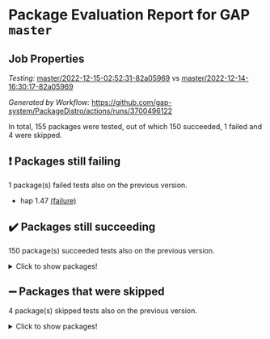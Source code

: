 # Package Evaluation Report for GAP `master`

## Job Properties

*Testing:* [master/2022-12-15-02:52:31-82a05969](https://github.com/gap-system/PackageDistro/blob/data/reports/master/2022-12-15-02:52:31-82a05969) vs [master/2022-12-14-16:30:17-82a05969](https://github.com/gap-system/PackageDistro/blob/data/reports/master/2022-12-14-16:30:17-82a05969)

*Generated by Workflow:* https://github.com/gap-system/PackageDistro/actions/runs/3700496122

In total, 155 packages were tested, out of which 150 succeeded, 1 failed and 4 were skipped.

## :exclamation: Packages still failing

1 package(s) failed tests also on the previous version.
- hap 1.47 [(failure)](https://github.com/gap-system/PackageDistro/actions/runs/3700496122/jobs/6269090728)

## :heavy_check_mark: Packages still succeeding

150 package(s) succeeded tests also on the previous version.
<details><summary>Click to show packages!</summary>

- 4ti2interface 2022.09-01 [(success)](https://github.com/gap-system/PackageDistro/actions/runs/3700496122/jobs/6269086682)
- ace 5.6.1 [(success)](https://github.com/gap-system/PackageDistro/actions/runs/3700496122/jobs/6269086772)
- aclib 1.3.2 [(success)](https://github.com/gap-system/PackageDistro/actions/runs/3700496122/jobs/6269086882)
- agt 0.3 [(success)](https://github.com/gap-system/PackageDistro/actions/runs/3700496122/jobs/6269086955)
- alnuth 3.2.1 [(success)](https://github.com/gap-system/PackageDistro/actions/runs/3700496122/jobs/6269087018)
- anupq 3.2.6 [(success)](https://github.com/gap-system/PackageDistro/actions/runs/3700496122/jobs/6269087076)
- atlasrep 2.1.6 [(success)](https://github.com/gap-system/PackageDistro/actions/runs/3700496122/jobs/6269087147)
- autodoc 2022.10.20 [(success)](https://github.com/gap-system/PackageDistro/actions/runs/3700496122/jobs/6269087224)
- automata 1.15 [(success)](https://github.com/gap-system/PackageDistro/actions/runs/3700496122/jobs/6269087301)
- automgrp 1.3.2 [(success)](https://github.com/gap-system/PackageDistro/actions/runs/3700496122/jobs/6269087352)
- autpgrp 1.11 [(success)](https://github.com/gap-system/PackageDistro/actions/runs/3700496122/jobs/6269087427)
- cap 2022.12-09 [(success)](https://github.com/gap-system/PackageDistro/actions/runs/3700496122/jobs/6269087483)
- caratinterface 2.3.4 [(success)](https://github.com/gap-system/PackageDistro/actions/runs/3700496122/jobs/6269087542)
- cddinterface 2022.11.01 [(success)](https://github.com/gap-system/PackageDistro/actions/runs/3700496122/jobs/6269087619)
- circle 1.6.5 [(success)](https://github.com/gap-system/PackageDistro/actions/runs/3700496122/jobs/6269087694)
- classicpres 1.22 [(success)](https://github.com/gap-system/PackageDistro/actions/runs/3700496122/jobs/6269087769)
- cohomolo 1.6.10 [(success)](https://github.com/gap-system/PackageDistro/actions/runs/3700496122/jobs/6269087837)
- congruence 1.2.4 [(success)](https://github.com/gap-system/PackageDistro/actions/runs/3700496122/jobs/6269087920)
- corelg 1.56 [(success)](https://github.com/gap-system/PackageDistro/actions/runs/3700496122/jobs/6269087978)
- crime 1.6 [(success)](https://github.com/gap-system/PackageDistro/actions/runs/3700496122/jobs/6269088070)
- crisp 1.4.5 [(success)](https://github.com/gap-system/PackageDistro/actions/runs/3700496122/jobs/6269088144)
- crypting 0.10.4 [(success)](https://github.com/gap-system/PackageDistro/actions/runs/3700496122/jobs/6269088230)
- cryst 4.1.25 [(success)](https://github.com/gap-system/PackageDistro/actions/runs/3700496122/jobs/6269088312)
- crystcat 1.1.10 [(success)](https://github.com/gap-system/PackageDistro/actions/runs/3700496122/jobs/6269088415)
- ctbllib 1.3.4 [(success)](https://github.com/gap-system/PackageDistro/actions/runs/3700496122/jobs/6269088494)
- cubefree 1.19 [(success)](https://github.com/gap-system/PackageDistro/actions/runs/3700496122/jobs/6269088583)
- curlinterface 2.3.1 [(success)](https://github.com/gap-system/PackageDistro/actions/runs/3700496122/jobs/6269088664)
- cvec 2.7.6 [(success)](https://github.com/gap-system/PackageDistro/actions/runs/3700496122/jobs/6269088729)
- datastructures 0.3.0 [(success)](https://github.com/gap-system/PackageDistro/actions/runs/3700496122/jobs/6269088816)
- deepthought 1.0.6 [(success)](https://github.com/gap-system/PackageDistro/actions/runs/3700496122/jobs/6269088896)
- design 1.7 [(success)](https://github.com/gap-system/PackageDistro/actions/runs/3700496122/jobs/6269088966)
- difsets 2.3.1 [(success)](https://github.com/gap-system/PackageDistro/actions/runs/3700496122/jobs/6269089035)
- digraphs 1.6.1 [(success)](https://github.com/gap-system/PackageDistro/actions/runs/3700496122/jobs/6269089101)
- edim 1.3.6 [(success)](https://github.com/gap-system/PackageDistro/actions/runs/3700496122/jobs/6269089168)
- example 4.3.2 [(success)](https://github.com/gap-system/PackageDistro/actions/runs/3700496122/jobs/6269089236)
- examplesforhomalg 2022.11-01 [(success)](https://github.com/gap-system/PackageDistro/actions/runs/3700496122/jobs/6269089300)
- factint 1.6.3 [(success)](https://github.com/gap-system/PackageDistro/actions/runs/3700496122/jobs/6269089352)
- ferret 1.0.9 [(success)](https://github.com/gap-system/PackageDistro/actions/runs/3700496122/jobs/6269089417)
- fga 1.4.0 [(success)](https://github.com/gap-system/PackageDistro/actions/runs/3700496122/jobs/6269089481)
- fining 1.5.4 [(success)](https://github.com/gap-system/PackageDistro/actions/runs/3700496122/jobs/6269089533)
- float 1.0.3 [(success)](https://github.com/gap-system/PackageDistro/actions/runs/3700496122/jobs/6269089587)
- format 1.4.3 [(success)](https://github.com/gap-system/PackageDistro/actions/runs/3700496122/jobs/6269089638)
- forms 1.2.9 [(success)](https://github.com/gap-system/PackageDistro/actions/runs/3700496122/jobs/6269089729)
- fplsa 1.2.5 [(success)](https://github.com/gap-system/PackageDistro/actions/runs/3700496122/jobs/6269089773)
- fr 2.4.12 [(success)](https://github.com/gap-system/PackageDistro/actions/runs/3700496122/jobs/6269089844)
- francy 1.2.5 [(success)](https://github.com/gap-system/PackageDistro/actions/runs/3700496122/jobs/6269089899)
- fwtree 1.3 [(success)](https://github.com/gap-system/PackageDistro/actions/runs/3700496122/jobs/6269089949)
- gapdoc 1.6.6 [(success)](https://github.com/gap-system/PackageDistro/actions/runs/3700496122/jobs/6269089995)
- gauss 2022.11-01 [(success)](https://github.com/gap-system/PackageDistro/actions/runs/3700496122/jobs/6269090040)
- gaussforhomalg 2022.08-03 [(success)](https://github.com/gap-system/PackageDistro/actions/runs/3700496122/jobs/6269090102)
- gbnp 1.0.5 [(success)](https://github.com/gap-system/PackageDistro/actions/runs/3700496122/jobs/6269090163)
- generalizedmorphismsforcap 2022.12-01 [(success)](https://github.com/gap-system/PackageDistro/actions/runs/3700496122/jobs/6269090221)
- genss 1.6.8 [(success)](https://github.com/gap-system/PackageDistro/actions/runs/3700496122/jobs/6269090278)
- gradedmodules 2022.09-02 [(success)](https://github.com/gap-system/PackageDistro/actions/runs/3700496122/jobs/6269090329)
- gradedringforhomalg 2022.11-01 [(success)](https://github.com/gap-system/PackageDistro/actions/runs/3700496122/jobs/6269090397)
- grape 4.9.0 [(success)](https://github.com/gap-system/PackageDistro/actions/runs/3700496122/jobs/6269090460)
- groupoids 1.71 [(success)](https://github.com/gap-system/PackageDistro/actions/runs/3700496122/jobs/6269090521)
- grpconst 2.6.3 [(success)](https://github.com/gap-system/PackageDistro/actions/runs/3700496122/jobs/6269090570)
- guarana 0.96.3 [(success)](https://github.com/gap-system/PackageDistro/actions/runs/3700496122/jobs/6269090629)
- guava 3.17 [(success)](https://github.com/gap-system/PackageDistro/actions/runs/3700496122/jobs/6269090685)
- hapcryst 0.1.15 [(success)](https://github.com/gap-system/PackageDistro/actions/runs/3700496122/jobs/6269090783)
- hecke 1.5.3 [(success)](https://github.com/gap-system/PackageDistro/actions/runs/3700496122/jobs/6269090832)
- help 3.5 [(success)](https://github.com/gap-system/PackageDistro/actions/runs/3700496122/jobs/6269090884)
- homalg 2022.11-01 [(success)](https://github.com/gap-system/PackageDistro/actions/runs/3700496122/jobs/6269090953)
- homalgtocas 2022.11-02 [(success)](https://github.com/gap-system/PackageDistro/actions/runs/3700496122/jobs/6269090996)
- idrel 2.44 [(success)](https://github.com/gap-system/PackageDistro/actions/runs/3700496122/jobs/6269091054)
- images 1.3.1 [(success)](https://github.com/gap-system/PackageDistro/actions/runs/3700496122/jobs/6269091114)
- intpic 0.3.0 [(success)](https://github.com/gap-system/PackageDistro/actions/runs/3700496122/jobs/6269091189)
- io 4.8.0 [(success)](https://github.com/gap-system/PackageDistro/actions/runs/3700496122/jobs/6269091280)
- io_forhomalg 2022.11-01 [(success)](https://github.com/gap-system/PackageDistro/actions/runs/3700496122/jobs/6269091351)
- irredsol 1.4.4 [(success)](https://github.com/gap-system/PackageDistro/actions/runs/3700496122/jobs/6269091399)
- json 2.1.1 [(success)](https://github.com/gap-system/PackageDistro/actions/runs/3700496122/jobs/6269091459)
- jupyterkernel 1.4.1 [(success)](https://github.com/gap-system/PackageDistro/actions/runs/3700496122/jobs/6269091533)
- jupyterviz 1.5.6 [(success)](https://github.com/gap-system/PackageDistro/actions/runs/3700496122/jobs/6269091594)
- kan 1.34 [(success)](https://github.com/gap-system/PackageDistro/actions/runs/3700496122/jobs/6269091653)
- kbmag 1.5.10 [(success)](https://github.com/gap-system/PackageDistro/actions/runs/3700496122/jobs/6269091702)
- laguna 3.9.5 [(success)](https://github.com/gap-system/PackageDistro/actions/runs/3700496122/jobs/6269091758)
- liealgdb 2.2.1 [(success)](https://github.com/gap-system/PackageDistro/actions/runs/3700496122/jobs/6269091808)
- liepring 2.8 [(success)](https://github.com/gap-system/PackageDistro/actions/runs/3700496122/jobs/6269091857)
- liering 2.4.2 [(success)](https://github.com/gap-system/PackageDistro/actions/runs/3700496122/jobs/6269091910)
- linearalgebraforcap 2022.12-04 [(success)](https://github.com/gap-system/PackageDistro/actions/runs/3700496122/jobs/6269091959)
- localizeringforhomalg 2022.11-01 [(success)](https://github.com/gap-system/PackageDistro/actions/runs/3700496122/jobs/6269092015)
- loops 3.4.3 [(success)](https://github.com/gap-system/PackageDistro/actions/runs/3700496122/jobs/6269092069)
- lpres 1.0.3 [(success)](https://github.com/gap-system/PackageDistro/actions/runs/3700496122/jobs/6269092134)
- majoranaalgebras 1.5.1 [(success)](https://github.com/gap-system/PackageDistro/actions/runs/3700496122/jobs/6269092190)
- mapclass 1.4.6 [(success)](https://github.com/gap-system/PackageDistro/actions/runs/3700496122/jobs/6269092254)
- matgrp 0.70 [(success)](https://github.com/gap-system/PackageDistro/actions/runs/3700496122/jobs/6269092335)
- matricesforhomalg 2022.12-01 [(success)](https://github.com/gap-system/PackageDistro/actions/runs/3700496122/jobs/6269092429)
- modisom 2.5.3 [(success)](https://github.com/gap-system/PackageDistro/actions/runs/3700496122/jobs/6269092493)
- modulepresentationsforcap 2022.12-01 [(success)](https://github.com/gap-system/PackageDistro/actions/runs/3700496122/jobs/6269092550)
- modules 2022.11-01 [(success)](https://github.com/gap-system/PackageDistro/actions/runs/3700496122/jobs/6269092609)
- monoidalcategories 2022.12-01 [(success)](https://github.com/gap-system/PackageDistro/actions/runs/3700496122/jobs/6269092662)
- nconvex 2022.09-01 [(success)](https://github.com/gap-system/PackageDistro/actions/runs/3700496122/jobs/6269092730)
- nilmat 1.4.2 [(success)](https://github.com/gap-system/PackageDistro/actions/runs/3700496122/jobs/6269092789)
- nock 1.5 [(success)](https://github.com/gap-system/PackageDistro/actions/runs/3700496122/jobs/6269092870)
- normalizinterface 1.3.5 [(success)](https://github.com/gap-system/PackageDistro/actions/runs/3700496122/jobs/6269092931)
- nq 2.5.9 [(success)](https://github.com/gap-system/PackageDistro/actions/runs/3700496122/jobs/6269092990)
- numericalsgps 1.3.1 [(success)](https://github.com/gap-system/PackageDistro/actions/runs/3700496122/jobs/6269093054)
- openmath 11.5.2 [(success)](https://github.com/gap-system/PackageDistro/actions/runs/3700496122/jobs/6269093127)
- orb 4.9.0 [(success)](https://github.com/gap-system/PackageDistro/actions/runs/3700496122/jobs/6269093192)
- packagemanager 1.3.2 [(success)](https://github.com/gap-system/PackageDistro/actions/runs/3700496122/jobs/6269093259)
- patternclass 2.4.3 [(success)](https://github.com/gap-system/PackageDistro/actions/runs/3700496122/jobs/6269093337)
- permut 2.0.4 [(success)](https://github.com/gap-system/PackageDistro/actions/runs/3700496122/jobs/6269093419)
- polenta 1.3.10 [(success)](https://github.com/gap-system/PackageDistro/actions/runs/3700496122/jobs/6269093505)
- polymaking 0.8.6 [(success)](https://github.com/gap-system/PackageDistro/actions/runs/3700496122/jobs/6269093591)
- primgrp 3.4.3 [(success)](https://github.com/gap-system/PackageDistro/actions/runs/3700496122/jobs/6269093670)
- profiling 2.5.1 [(success)](https://github.com/gap-system/PackageDistro/actions/runs/3700496122/jobs/6269093772)
- qpa 1.34 [(success)](https://github.com/gap-system/PackageDistro/actions/runs/3700496122/jobs/6269093852)
- quagroup 1.8.3 [(success)](https://github.com/gap-system/PackageDistro/actions/runs/3700496122/jobs/6269093943)
- radiroot 2.9 [(success)](https://github.com/gap-system/PackageDistro/actions/runs/3700496122/jobs/6269094006)
- rcwa 4.7.1 [(success)](https://github.com/gap-system/PackageDistro/actions/runs/3700496122/jobs/6269094118)
- rds 1.8 [(success)](https://github.com/gap-system/PackageDistro/actions/runs/3700496122/jobs/6269094212)
- recog 1.4.2 [(success)](https://github.com/gap-system/PackageDistro/actions/runs/3700496122/jobs/6269094300)
- repndecomp 1.2.1 [(success)](https://github.com/gap-system/PackageDistro/actions/runs/3700496122/jobs/6269094375)
- repsn 3.1.0 [(success)](https://github.com/gap-system/PackageDistro/actions/runs/3700496122/jobs/6269094462)
- resclasses 4.7.3 [(success)](https://github.com/gap-system/PackageDistro/actions/runs/3700496122/jobs/6269094543)
- ringsforhomalg 2022.11-01 [(success)](https://github.com/gap-system/PackageDistro/actions/runs/3700496122/jobs/6269094634)
- sco 2022.09-01 [(success)](https://github.com/gap-system/PackageDistro/actions/runs/3700496122/jobs/6269094726)
- scscp 2.4.0 [(success)](https://github.com/gap-system/PackageDistro/actions/runs/3700496122/jobs/6269094807)
- semigroups 5.2.0 [(success)](https://github.com/gap-system/PackageDistro/actions/runs/3700496122/jobs/6269094896)
- sglppow 2.3 [(success)](https://github.com/gap-system/PackageDistro/actions/runs/3700496122/jobs/6269094980)
- sgpviz 0.999.5 [(success)](https://github.com/gap-system/PackageDistro/actions/runs/3700496122/jobs/6269095065)
- simpcomp 2.1.14 [(success)](https://github.com/gap-system/PackageDistro/actions/runs/3700496122/jobs/6269095144)
- singular 2022.09.23 [(success)](https://github.com/gap-system/PackageDistro/actions/runs/3700496122/jobs/6269095230)
- sl2reps 1.1 [(success)](https://github.com/gap-system/PackageDistro/actions/runs/3700496122/jobs/6269095315)
- sla 1.5.3 [(success)](https://github.com/gap-system/PackageDistro/actions/runs/3700496122/jobs/6269095403)
- smallgrp 1.5.1 [(success)](https://github.com/gap-system/PackageDistro/actions/runs/3700496122/jobs/6269095487)
- smallsemi 0.6.13 [(success)](https://github.com/gap-system/PackageDistro/actions/runs/3700496122/jobs/6269095556)
- sonata 2.9.6 [(success)](https://github.com/gap-system/PackageDistro/actions/runs/3700496122/jobs/6269095638)
- sophus 1.27 [(success)](https://github.com/gap-system/PackageDistro/actions/runs/3700496122/jobs/6269095730)
- spinsym 1.5.2 [(success)](https://github.com/gap-system/PackageDistro/actions/runs/3700496122/jobs/6269095815)
- standardff 0.9.4 [(success)](https://github.com/gap-system/PackageDistro/actions/runs/3700496122/jobs/6269095910)
- symbcompcc 1.3.2 [(success)](https://github.com/gap-system/PackageDistro/actions/runs/3700496122/jobs/6269096005)
- thelma 1.3 [(success)](https://github.com/gap-system/PackageDistro/actions/runs/3700496122/jobs/6269096092)
- tomlib 1.2.9 [(success)](https://github.com/gap-system/PackageDistro/actions/runs/3700496122/jobs/6269096201)
- toolsforhomalg 2022.12-01 [(success)](https://github.com/gap-system/PackageDistro/actions/runs/3700496122/jobs/6269096295)
- toric 1.9.5 [(success)](https://github.com/gap-system/PackageDistro/actions/runs/3700496122/jobs/6269096389)
- toricvarieties 2022.07.13 [(success)](https://github.com/gap-system/PackageDistro/actions/runs/3700496122/jobs/6269096474)
- transgrp 3.6.3 [(success)](https://github.com/gap-system/PackageDistro/actions/runs/3700496122/jobs/6269096576)
- ugaly 4.0.3 [(success)](https://github.com/gap-system/PackageDistro/actions/runs/3700496122/jobs/6269096664)
- unipot 1.5 [(success)](https://github.com/gap-system/PackageDistro/actions/runs/3700496122/jobs/6269096768)
- unitlib 4.1.0 [(success)](https://github.com/gap-system/PackageDistro/actions/runs/3700496122/jobs/6269096842)
- utils 0.81 [(success)](https://github.com/gap-system/PackageDistro/actions/runs/3700496122/jobs/6269096933)
- uuid 0.7 [(success)](https://github.com/gap-system/PackageDistro/actions/runs/3700496122/jobs/6269097003)
- walrus 0.9991 [(success)](https://github.com/gap-system/PackageDistro/actions/runs/3700496122/jobs/6269097068)
- wedderga 4.10.2 [(success)](https://github.com/gap-system/PackageDistro/actions/runs/3700496122/jobs/6269097142)
- xmod 2.88 [(success)](https://github.com/gap-system/PackageDistro/actions/runs/3700496122/jobs/6269097208)
- xmodalg 1.23 [(success)](https://github.com/gap-system/PackageDistro/actions/runs/3700496122/jobs/6269097277)
- yangbaxter 0.10.2 [(success)](https://github.com/gap-system/PackageDistro/actions/runs/3700496122/jobs/6269097344)
- zeromqinterface 0.14 [(success)](https://github.com/gap-system/PackageDistro/actions/runs/3700496122/jobs/6269097415)
</details>

## :heavy_minus_sign: Packages that were skipped

4 package(s) skipped tests also on the previous version.
<details><summary>Click to show packages!</summary>

- browse 1.8.19 [(skipped)](https://github.com/gap-system/PackageDistro/actions/runs/3700496122/jobs/6268965381)
- itc 1.5.1 [(skipped)](https://github.com/gap-system/PackageDistro/actions/runs/3700496122/jobs/6268965381)
- polycyclic 2.16 [(skipped)](https://github.com/gap-system/PackageDistro/actions/runs/3700496122/jobs/6268965381)
- xgap 4.31 [(skipped)](https://github.com/gap-system/PackageDistro/actions/runs/3700496122/jobs/6268965381)
</details>

